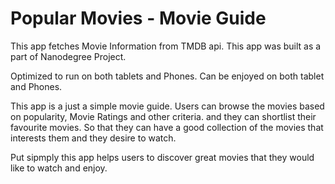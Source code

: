 # Popular Movies - Movie Guide

This app fetches Movie Information from TMDB api. This app was built as a part of Nanodegree Project. 

Optimized to run on both tablets and Phones. Can be enjoyed on both tablet and Phones. 

This app is a just a simple movie guide. Users can browse the movies based on popularity, Movie Ratings and other criteria.
and they can shortlist their favourite movies. So that they can have a good collection of the movies that interests them and they desire to watch. 

Put sipmply this app helps users to discover great movies that they would like to watch and enjoy. 
